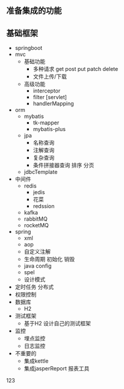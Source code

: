 ## 准备集成的功能

## 基础框架

- springboot
- mvc
  - 基础功能
    - 多种请求 get post put patch delete
    - 文件上传/下载
  - 高级功能
    - interceptor
    - filter  [servlet]
    - handlerMapping
- orm
  - mybatis
    - tk-mapper
    - mybatis-plus
  - jpa
    - 名称查询
    - 注解查询
    - 复杂查询
    - 条件拼接器查询 排序 分页
  - jdbcTemplate
- 中间件
  - redis
    - jedis
    - 花菜
    - redssion
  - kafka
  - rabbitMQ
  - rocketMQ
- spring
  - xml
  - aop
  - 自定义注解
  - 生命周期  初始化 销毁
  - java config
  - spel
  - 设计模式
- 定时任务 分布式
- 权限控制
- 数据库
  - H2
- 测试框架
  - 基于H2 设计自己的测试框架
- 监控
  - 埋点监控
  - 日志监控
- 不重要的
  - 集成kettle
  - 集成jasperReport 报表工具

123
